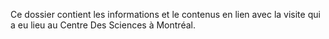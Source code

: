 Ce dossier contient les informations et le contenus en lien avec la visite qui a eu lieu au Centre Des Sciences à Montréal.
